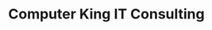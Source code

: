 ---
title: "Computer King IT Consulting"
url: /endicott/computer-king-it-consulting/
shop: computer
---